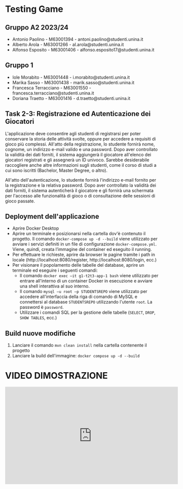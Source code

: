 <h1>Testing Game</h1>
<h2>Gruppo A2 2023/24</h2>
<ul>
  <li>Antonio Paolino - M63001394 - antoni.paolino@studenti.unina.it</li>
  <li>Alberto Arola - M63001266 - al.arola@studenti.unina.it</li>
  <li>Alfonso Esposito - M63001406 - alfonso.esposito17@studenti.unina.it</li>
</ul>

<h2>Gruppo 1</h2>
<ul>
  <li>Iole Morabito - M63001448 - i.morabito@studenti.unina.it</li>
  <li>Marika Sasso - M63001438 - marik.sasso@studenti.unina.it</li>
  <li>Francesca Terracciano - M63001550 - francesca.terracciano@studenti.unina.it</li>
  <li>Doriana Traetto - M63001416 - d.traetto@studenti.unina.it</li>
</ul>

<h2>Task 2-3: Registrazione ed Autenticazione dei Giocatori</h2>
<p>
L'applicazione deve consentire agli studenti di registrarsi per poter conservare la storia delle attività svolte, oppure per accedere a requisiti di gioco più complessi. All'atto della registrazione, lo studente fornirà nome, cognome, un indirizzo e-mail valido e una password. Dopo aver controllato la validità dei dati forniti, il sistema aggiungerà il giocatore all'elenco dei giocatori registrati e gli assegnerà un ID univoco. Sarebbe desiderabile raccogliere anche altre informazioni sugli studenti, come il corso di studi a cui sono iscritti (Bachelor, Master Degree, o altro).
</p>
<p>
All'atto dell'autenticazione, lo studente fornirà l'indirizzo e-mail fornito per la registrazione e la relativa password. Dopo aver controllato la validità dei dati forniti, il sistema autenticherà il giocatore e gli fornirà una schermata per l'accesso alle funzionalità di gioco o di consultazione delle sessioni di gioco passate.
</p>

<h2>Deployment dell'applicazione</h2>
<ul>
  <li>Aprire Docker Desktop</li>
  <li>Aprire un terminale e posizionarsi nella cartella dov'è contenuto il progetto. Il comando <code>docker-compose up -d --build</code> viene utilizzato per avviare i servizi definiti in un file di configurazione <code>docker-compose.yml</code>. Viene, quindi, creata l’immagine del container ed eseguito il running.</li>
  <li>Per effettuare le richieste, aprire da browser le pagine tramite i path in locale (http://localhost:8080/register, http://localhost:8080/login, ecc.)</li>
  <li>Per visionare il popolamento delle tabelle del database, aprire un terminale ed eseguire i seguenti comandi:
    <ul>
      <li>Il comando <code>docker exec –it g1-t2t3-app-1 bash</code> viene utilizzato per entrare all'interno di un container Docker in esecuzione e avviare una shell interattiva al suo interno.</li>
      <li>Il comando <code>mysql –u root –p STUDENTSREPO</code> viene utilizzato per accedere all'interfaccia della riga di comando di MySQL e connettersi al database <code>STUDENTSREPO</code> utilizzando l'utente <code>root</code>. La password è <code>password</code>.</li>
      <li>Utilizzare i comandi SQL per la gestione delle tabelle (<code>SELECT</code>, <code>DROP</code>, <code>SHOW TABLES</code>, ecc.)</li>
    </ul>
  </li>
</ul>

<h2>Build nuove modifiche</h2>
<ol>
  <li>Lanciare il comando <code>mvn clean install</code> nella cartella contenente il progetto</li>
  <li>Lanciare la build dell'immagine: <code>docker compose up -d --build</code></li>
</ol>

# VIDEO DIMOSTRAZIONE

<iframe width="560" height="315" src="https://www.youtube.com/embed/SOm-hs1gaKo?si=8kULRI_jDvWiM7p_" title="YouTube video player" frameborder="0" allow="accelerometer; autoplay; clipboard-write; encrypted-media; gyroscope; picture-in-picture; web-share" allowfullscreen></iframe>